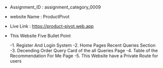 - Assignment_ID : assignment_category_0009
- website Name : ProductPivot
- Live Link : https://product-pivot.web.app

- This Website Five Bullet Point

  -1. Register And Login System
  -2. Home Pages Recent Queries Section
  -3. Decending Order Query Card of the all Queries Page
  -4. Table of the Recommendation For Me Page
  -5. This Website have a Private Route for users
